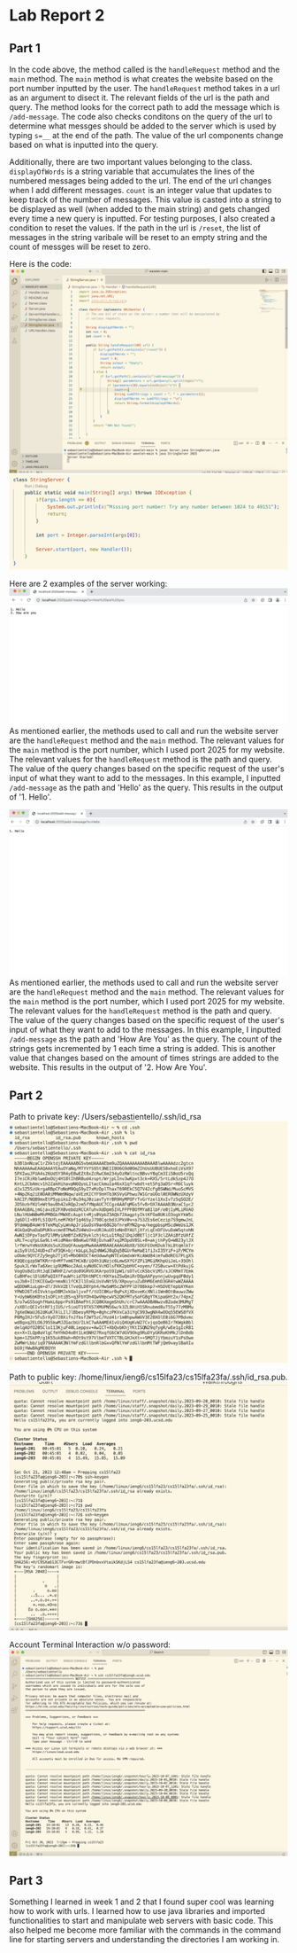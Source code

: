 # Lab Report 2

## Part 1
In the code above, the method called is the `handleRequest` method and the `main` method. The `main` method is what creates the website based on the port number inputted by the user. The `handleRequest` method takes in a url as an argument to disect it. The relevant fields of the url is the path and query. The method looks for the correct path to add the message which is `/add-message`. The code also checks conditons on the query of the url to determine what messges should be added to the server which is used by typing `s=__` at the end of the path. The value of the url components change based on what is inputted into the query. 

Additionally, there are two important values belonging to the class. `displayOfWords` is a string variable that accumulates the lines of the numbered messages being added to the url. The end of the url changes when I add different messages. `count` is an integer value that updates to keep track of the number of messages. This value is casted into a string to be displayed as well (when added to the main string) and gets changed every time a new query is inputted. For testing purposes, I also created a condition to reset the values. If the path in the url is `/reset`, the list of messages in the string varibale will be reset to an empty string and the count of messges will be reset to zero.

Here is the code:
![Image](Lab2Code.png)
![Image](Lab2Code2.png)

Here are 2 examples of the server working: 
![Image](Hello.png)
As mentioned earlier, the methods used to call and run the website server are the `handleRequest` method and the `main` method. The relevant values for the `main` method is the port number, which I used port 2025 for my website. The relevant values for the `handleRequest` method is the path and query. The value of the query changes based on the specific request of the user's input of what they want to add to the messages. In this example, I inputted `/add-message` as the path and 'Hello' as the query. This results in the output of '1. Hello'.

![Image](HowAreYou.png)  
As mentioned earlier, the methods used to call and run the website server are the `handleRequest` method and the `main` method. The relevant values for the `main` method is the port number, which I used port 2025 for my website. The relevant values for the `handleRequest` method is the path and query. The value of the query changes based on the specific request of the user's input of what they want to add to the messages. In this example, I inputted `/add-message` as the path and 'How Are You' as the query. The count of the strings gets incremented by 1 each time a string is added. This is another value that changes based on the amount of times strings are added to the website. This results in the output of '2. How Are You'.

## Part 2

Path to private key: /Users/sebastientello/.ssh/id_rsa
![Image](privateKey.png)

Path to public key: /home/linux/ieng6/cs15lfa23/cs15lfa23fa/.ssh/id_rsa.pub.
![Image](publicKey.png)

Account Terminal Interaction w/o password:
![Image](TerminalInteraction.png)

## Part 3
Something I learned in week 1 and 2 that I found super cool was learning how to work with urls. I learned how to use java libraries and imported functionalities to start and manipulate web servers with basic code. This also helped me become more familiar with the commands in the command line for starting servers and understanding the directories I am working in.  
